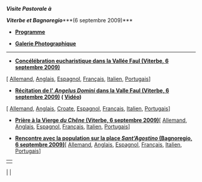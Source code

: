 ***Visite Pastorale à***

***Viterbe et Bagnoregio******(6 septembre 2009)***

- **[Programme](/content/benedict-xvi/fr/travels/2009/documents/trav_ben-xvi_viterbo-bagnoregio-program_20090906.html)**


- **[Galerie Photographique](http://www.vatican.va/news_services/liturgy/photogallery/2009/20090906/index.html)**


* * *

- **[Concélébration eucharistique dans la Vallée Faul (Viterbe, 6 septembre 2009)](/content/benedict-xvi/fr/homilies/2009/documents/hf_ben-xvi_hom_20090906_viterbo.html)**

[ [Allemand](/content/benedict-xvi/de/homilies/2009/documents/hf_ben-xvi_hom_20090906_viterbo.html), [Anglais](/content/benedict-xvi/en/homilies/2009/documents/hf_ben-xvi_hom_20090906_viterbo.html), [Espagnol](/content/benedict-xvi/es/homilies/2009/documents/hf_ben-xvi_hom_20090906_viterbo.html), [Français](/content/benedict-xvi/fr/homilies/2009/documents/hf_ben-xvi_hom_20090906_viterbo.html), [Italien](/content/benedict-xvi/it/homilies/2009/documents/hf_ben-xvi_hom_20090906_viterbo.html), [Portugais](/content/benedict-xvi/pt/homilies/2009/documents/hf_ben-xvi_hom_20090906_viterbo.html)]


- **[Récitation de l' *Angelus Domini* dans la Valle Faul (Viterbe, 6 septembre 2009)](/content/benedict-xvi/fr/angelus/2009/documents/hf_ben-xvi_ang_20090906_viterbo.html) ( [Vidéo](https://www.youtube.com/watch?v=wlXSYyzFdGE&ab_channel=VaticanNews))**

[ [Allemand](/content/benedict-xvi/de/angelus/2009/documents/hf_ben-xvi_ang_20090906_viterbo.html), [Anglais](/content/benedict-xvi/en/angelus/2009/documents/hf_ben-xvi_ang_20090906_viterbo.html), [Croate](/content/benedict-xvi/hr/angelus/2009/documents/hf_ben-xvi_ang_20090906_viterbo.html), [Espagnol](/content/benedict-xvi/es/angelus/2009/documents/hf_ben-xvi_ang_20090906_viterbo.html), [Français](/content/benedict-xvi/fr/angelus/2009/documents/hf_ben-xvi_ang_20090906_viterbo.html), [Italien](/content/benedict-xvi/it/angelus/2009/documents/hf_ben-xvi_ang_20090906_viterbo.html), [Portugais](/content/benedict-xvi/pt/angelus/2009/documents/hf_ben-xvi_ang_20090906_viterbo.html)]


- **[Prière à la Vierge *du Chêne* (Viterbe, 6 septembre 2009)](/content/benedict-xvi/fr/prayers/documents/hf_ben-xvi_20090906_prayer-madonna-quercia.html)**[ [Allemand](/content/benedict-xvi/de/prayers/documents/hf_ben-xvi_20090906_prayer-madonna-quercia.html), [Anglais](/content/benedict-xvi/en/prayers/documents/hf_ben-xvi_20090906_prayer-madonna-quercia.html), [Espagnol](/content/benedict-xvi/es/prayers/documents/hf_ben-xvi_20090906_prayer-madonna-quercia.html), [Français](/content/benedict-xvi/fr/prayers/documents/hf_ben-xvi_20090906_prayer-madonna-quercia.html), [Italien](/content/benedict-xvi/it/prayers/documents/hf_ben-xvi_20090906_prayer-madonna-quercia.html), [Portugais](/content/benedict-xvi/pt/prayers/documents/hf_ben-xvi_20090906_prayer-madonna-quercia.html)]


- **[Rencontre avec la population sur la place *Sant’Agostino* (Bagnoregio, 6 septembre 2009)](/content/benedict-xvi/fr/speeches/2009/september/documents/hf_ben-xvi_spe_20090906_bagnoregio.html)**[ [Allemand](/content/benedict-xvi/de/speeches/2009/september/documents/hf_ben-xvi_spe_20090906_bagnoregio.html), [Anglais](/content/benedict-xvi/en/speeches/2009/september/documents/hf_ben-xvi_spe_20090906_bagnoregio.html), [Espagnol](/content/benedict-xvi/es/speeches/2009/september/documents/hf_ben-xvi_spe_20090906_bagnoregio.html), [Français](/content/benedict-xvi/fr/speeches/2009/september/documents/hf_ben-xvi_spe_20090906_bagnoregio.html), [Italien](/content/benedict-xvi/it/speeches/2009/september/documents/hf_ben-xvi_spe_20090906_bagnoregio.html), [Portugais](/content/benedict-xvi/pt/speeches/2009/september/documents/hf_ben-xvi_spe_20090906_bagnoregio.html)]


|     |
| --- |
|  |

|
|